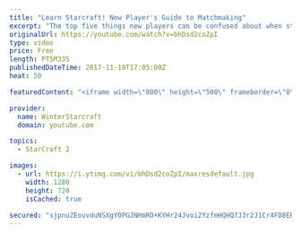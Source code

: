 ```yaml
---
title: "Learn Starcraft! New Player's Guide to Matchmaking"
excerpt: "The top five things new players can be confused about when starting off playing Starcraft 2!"
originalUrl: https://youtube.com/watch?v=bhDsd2coZpI
type: video
price: Free
length: PT5M33S
publishedDateTime: 2017-11-19T17:05:00Z
heat: 50

featuredContent: "<iframe width=\"800\" height=\"500\" frameborder=\"0\" src=\"https://www.youtube.com/embed/bhDsd2coZpI\" allow=\"accelerometer; autoplay; encrypted-media; gyroscope; picture-in-picture\" allowfullscreen></iframe>"

provider:
  name: WinterStarcraft
  domain: youtube.com

topics:
  - StarCraft 2

images:
  - url: https://i.ytimg.com/vi/bhDsd2coZpI/maxresdefault.jpg
    width: 1280
    height: 720
    isCached: true

secured: "sjpnuZEouvduNSXgY0PGJNHmRO+KYHr24Jvoi2YzfmHQHQ7J3r2J1Cr4FD8EEY4PRMopqTB8S6KlX+pr3o+NS9AzwSpfPWO+b+N4wkK83cIeWKgSFAw946EPU6pvSDyBlQqgyhYlyO0AUZo8V+Fmw3eZWKR+Hhqqhw/lRlbyjy9iMROs8ZgfYDfXrdrSDiLzBD6sBOEWP8UKlnUm6XfywdXNsj8lE2N9Dc1X0MRpIDiLHcHZsTP2DZFglTh/S+6mLba3DMHQ1qM+Uat+JJmbKyS3uTeYoS7Q65qxNq+PLRcA5cUxqglQJuwHv/htvhwvA/T2BJkBQ1AACxBEP5Wo5PLBIQOsj8la0cVIv9iG7aP59XgHQRf4I4LuPHKaIFSLP4Z9pi9M3p4PYg3RF60KOat2oB3oVWL8UeMqCUA9gTg=;UmrPp4DWzw0lPhhUTiioeQ=="
---
```


